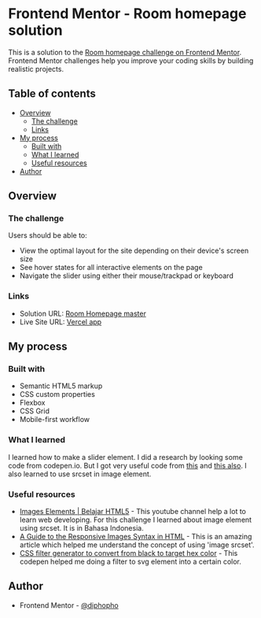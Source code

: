 # Frontend Mentor - Room homepage solution

This is a solution to the [Room homepage challenge on Frontend Mentor](https://www.frontendmentor.io/challenges/room-homepage-BtdBY_ENq). Frontend Mentor challenges help you improve your coding skills by building realistic projects.

## Table of contents

- [Overview](#overview)
  - [The challenge](#the-challenge)
  - [Links](#links)
- [My process](#my-process)
  - [Built with](#built-with)
  - [What I learned](#what-i-learned)
  - [Useful resources](#useful-resources)
- [Author](#author)

## Overview

### The challenge

Users should be able to:

- View the optimal layout for the site depending on their device's screen size
- See hover states for all interactive elements on the page
- Navigate the slider using either their mouse/trackpad or keyboard

### Links

- Solution URL: [Room Homepage master](https://www.frontendmentor.io/challenges/room-homepage-BtdBY_ENq/hub/room-homepage-master-voFJD8PgWy)
- Live Site URL: [Vercel app](https://frontenf-mentor-room-homepage.vercel.app)

## My process

### Built with

- Semantic HTML5 markup
- CSS custom properties
- Flexbox
- CSS Grid
- Mobile-first workflow

### What I learned

I learned how to make a slider element. I did a research by looking some code from codepen.io. But I got very useful code from [this](https://codepen.io/LimongiVirgil/pen/BaJomrz?editors=1100) and [this also](https://codepen.io/husa7b02589c6/pen/oNvZjgP). I also learned to use srcset in image element.

### Useful resources

- [Images Elements | Belajar HTML5](https://www.youtube.com/watch?v=9g1Zz83FXyc&list=PLFIM0718LjIX-K5eeHRImnZhPUMhsw9A7&index=3) - This youtube channel help a lot to learn web developing. For this challenge I learned about image element using srcset. It is in Bahasa Indonesia.
- [A Guide to the Responsive Images Syntax in HTML](https://css-tricks.com/a-guide-to-the-responsive-images-syntax-in-html/) - This is an amazing article which helped me understand the concept of using 'image srcset'.
- [CSS filter generator to convert from black to target hex color](https://codepen.io/sosuke/pen/Pjoqqp) - This codepen helped me doing a filter to svg element into a certain color.

## Author

- Frontend Mentor - [@diphopho](https://www.frontendmentor.io/profile/Diphopho)
